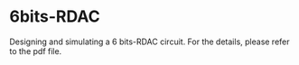 # 6bits-RDAC
Designing and simulating a 6 bits-RDAC circuit.
For the details, please refer to the pdf file.
